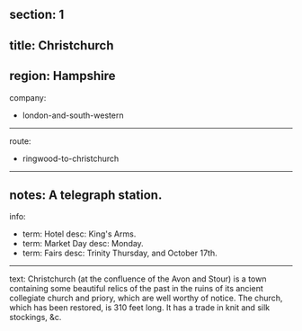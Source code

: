 ﻿section: 1
----
title: Christchurch
----
region: Hampshire
----
company:
- london-and-south-western
----
route:
- ringwood-to-christchurch
----
notes: A telegraph station.
----
info:
- term: Hotel
  desc: King's Arms.
- term: Market Day
  desc: Monday.
- term: Fairs
  desc: Trinity Thursday, and October 17th.
----
text: Christchurch (at the confluence of the Avon and Stour) is a town containing some beautiful relics of the past in the ruins of its ancient collegiate church and priory, which are well worthy of notice. The church, which has been restored, is 310 feet long. It has a trade in knit and silk stockings, &c.
